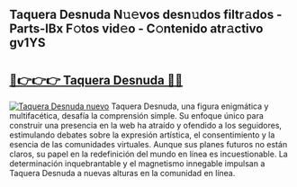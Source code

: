 ## Taquera Desnuda N𝚞𝚎vos desn𝚞dos filtr𝚊dos - Parts-lBx F𝚘tos vid𝚎o - C𝚘ntenido atr𝚊ctivo gv1YS

# <h2><a href="http://mbbdf7x.tromn.icu/?c=Taquera+Desnuda">🔗👉👉👉 Taquera Desnuda 🔗🔗</a></h2>

[![Taquera Desnuda nuevo](https://i.imgur.com/pEAQMta.gif)](http://mbbdf7x.tromn.icu/?c=Taquera+Desnuda)
Taquera Desnuda, una figura enigmática y multifacética, desafía la comprensión simple. Su enfoque único para construir una presencia en la web ha atraído y ofendido a los seguidores, estimulando debates sobre la expresión artística, el consentimiento y la esencia de las comunidades virtuales. Aunque sus planes futuros no están claros, su papel en la redefinición del mundo en línea es incuestionable. La determinación inquebrantable y el magnetismo innegable impulsan a Taquera Desnuda a nuevas alturas en la comunidad en línea.
